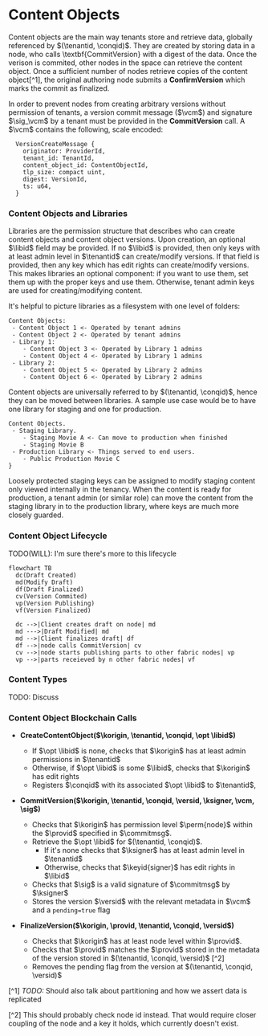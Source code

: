# Content Objects
Content objects are the main way tenants store and retrieve data, globally referenced by $(\tenantid, \conqid)$.
They are created by storing data in a node, who calls \textbf{CommitVersion} with a digest of the data.
Once the verison is commited, other nodes in the space can retrieve the content object.
Once a sufficient number of nodes retrieve copies of the content object[^1], the original authoring node submits a **ConfirmVersion** which marks the commit as finalized.

In order to prevent nodes from creating arbitrary versions without permission of tenants, a version commit message ($\vcm$) and signature $\sig_\vcm$ by a tenant must be provided in the **CommitVersion** call.
A $\vcm$ contains the following, scale encoded:

```
  VersionCreateMessage {
    originator: ProviderId,
    tenant_id: TenantId,
    content_object_id: ContentObjectId,
    tlp_size: compact uint,
    digest: VersionId,
    ts: u64,
  }
```

### Content Objects and Libraries
Libraries are the permission structure that describes who can create content objects and content object versions.
Upon creation, an optional $\libid$ field may be provided. 
If no $\libid$ is provided, then only keys with at least admin level in $\tenantid$ can create/modify versions.
If that field is provided, then any key which has edit rights can create/modify versions.
This makes libraries an optional component: if you want to use them, set them up with the proper keys and use them.
Otherwise, tenant admin keys are used for creating/modifying content.

It's helpful to picture libraries as a filesystem with one level of folders:

```
Content Objects:
 - Content Object 1 <- Operated by tenant admins
 - Content Object 2 <- Operated by tenant admins
 - Library 1:
    - Content Object 3 <- Operated by Library 1 admins
    - Content Object 4 <- Operated by Library 1 admins
 - Library 2:
    - Content Object 5 <- Operated by Library 2 admins
    - Content Object 6 <- Operated by Library 2 admins
```

Content objects are universally referred to by $(\tenantid, \conqid)$, hence they can be moved between libraries.
A sample use case would be to have one library for staging and one for production.

```
Content Objects.
 - Staging Library.
    - Staging Movie A <- Can move to production when finished
    - Staging Movie B
 - Production Library <- Things served to end users.
    - Public Production Movie C
}
```

Loosely protected staging keys can be assigned to modify staging content only viewed internally in the tenancy.
When the content is ready for production, a tenant admin (or similar role) can move the content from the staging library in to the production library, where keys are much more closely guarded.


### Content Object Lifecycle
TODO(WILL): I'm sure there's more to this lifecycle

```mermaid
flowchart TB 
  dc(Draft Created)
  md(Modify Draft)
  df(Draft Finalized)
  cv(Version Commited)
  vp(Version Publishing)
  vf(Version Finalized)

  dc -->|Client creates draft on node| md
  md --->|Draft Modified| md
  md -->|Client finalizes draft| df
  df -->|node calls CommitVersion| cv
  cv -->|node starts publishing parts to other fabric nodes| vp
  vp -->|parts receieved by n other fabric nodes| vf

```

### Content Types
TODO: Discuss

### Content Object Blockchain Calls

* **CreateContentObject($\korigin, \tenantid, \conqid, \opt \libid$)**
  - If $\opt \libid$ is none, checks that $\korigin$ has at least admin permissions in $\tenantid$
  - Otherwise, if $\opt \libid$ is some $\libid$, checks that $\korigin$ has edit rights
  - Registers $\conqid$ with its associated $\opt \libid$ to $\tenantid$, 

* **CommitVersion($\korigin, \tenantid, \conqid, \versid, \ksigner, \vcm, \sig$)**
  - Checks that $\korigin$ has permission level $\perm{node}$ within the $\provid$ specified in $\commitmsg$.
  - Retrieve the $\opt \libid$ for $(\tenantid, \conqid)$.
    * If it's none checks that $\ksigner$ has at least admin level in $\tenantid$ 
    *  Otherwise, checks that $\keyid{signer}$ has edit rights in $\libid$   
  - Checks that $\sig$ is a valid signature of $\commitmsg$ by $\ksigner$
  - Stores the version $\versid$ with the relevant metadata in $\vcm$ and a `pending=true` flag

* **FinalizeVersion($\korigin, \provid, \tenantid, \conqid, \versid$)**
  - Checks that $\korigin$ has at least node level within $\provid$.
  - Checks that $\provid$ matches the $\provid$ stored in the metadata of the version stored in $(\tenantid, \conqid, \versid)$ [^2]
  - Removes the pending flag from the version at $(\tenantid, \conqid, \versid)$

[^1] *TODO:* Should also talk about partitioning and how we assert data is replicated

[^2] This should probably check node id instead. That would require closer coupling of the node and a key it holds, which currently doesn't exist.

